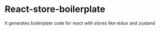 # React-store-boilerplate
It generates boilerplate code for react with stores like redux and zustand
